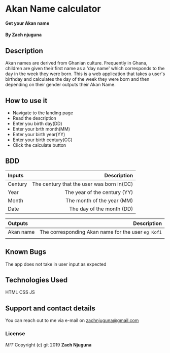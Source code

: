 # Akan Name calculator
#### Get your Akan name
#### By **Zach njuguna**
## Description
Akan names are derived from Ghanian culture. Frequently in Ghana, children are given their first name as a 'day name' which corresponds to the day in the week they were born. 
This is a web application that takes a user's birthday and calculates the day of the week they were born and then depending on their gender outputs their Akan Name. 

## How to use it
* Navigate to the landing page
* Read the description
* Enter you birth day(DD)
* Enter your brth month(MM)
* Enter your birth year(YY)
* Enter your birth century(CC)
* Click the calculate button

## BDD
| Inputs |  Description |
| :---         |          ---: |
| Century   | The century that the user was born in(CC)|
| Year     | The year of the century (YY)  |
| Month     | The month of the year (MM) |
| Date     |  The day of the month (DD) |


| Outputs |  Description |
| :---         |          ---: |
| Akan name    |  The corresponding Akan name for the user ``eg Kofi``    |
|     |      |


## Known Bugs
The app does not take in user input as expected
## Technologies Used
HTML
CSS
JS
## Support and contact details
You can reach out to me via e-mail on zachnjuguna@gmail.com
### License
*MIT*
Copyright (c) git 2019 **Zach Njuguna**
  